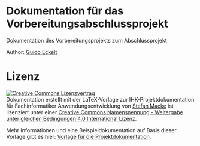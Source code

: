# Dokumentation für das Vorbereitungsabschlussprojekt

Dokumentation des Vorbereitungsprojekts zum Abschlussprojekt

Author: [Guido Eckelt](https://www.github.com/guidoeckelt/)

# Lizenz

[![Creative Commons Lizenzvertrag](https://i.creativecommons.org/l/by-sa/4.0/88x31.png)](http://creativecommons.org/licenses/by-sa/4.0/)  
Dokumentation erstellt mit der LaTeX-Vorlage zur IHK-Projektdokumentation für Fachinformatiker Anwendungsentwicklung von [Stefan Macke](http://fiae.link/LaTeXVorlageFIAE) ist lizenziert unter einer [Creative Commons Namensnennung - Weitergabe unter gleichen Bedingungen 4.0 International Lizenz](http://creativecommons.org/licenses/by-sa/4.0/).


Mehr Informationen und eine Beispieldokumentation auf Basis dieser Vorlage gibt es hier: [Vorlage für die Projektdokumentation][fiaevorlage].

[fiaevorlage]: http://fiae.link/LaTeXVorlageFIAE "Vorlage für die Projektdokumentation"